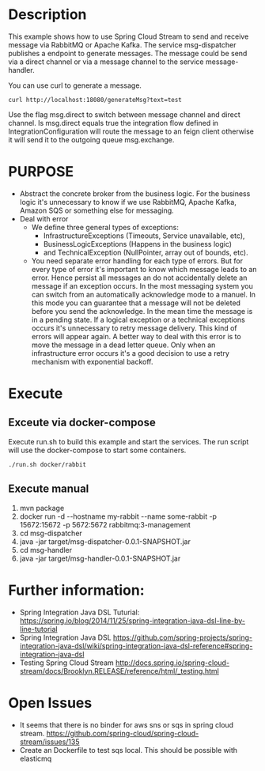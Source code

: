 # Description
This example shows how to use Spring Cloud Stream to send and receive message via RabbitMQ or Apache Kafka. The service msg-dispatcher publishes a endpoint to generate messages. The message could be send via a direct channel or via a message channel to the service message-handler.

You can use curl to generate a message.
```
curl http://localhost:18080/generateMsg?text=test
```
Use the flag msg.direct to switch between message channel and direct channel. Is msg.direct equals true the integration flow defined in IntegrationConfiguration will route the message to an feign client otherwise it will send it to the outgoing queue msg.exchange.

# PURPOSE
- Abstract the concrete broker from the business logic. For the business logic it's unnecessary to know if we use RabbitMQ, Apache Kafka, Amazon SQS or something else for messaging.
- Deal with error
    - We define three general types of exceptions: 
        - InfrastructureExceptions (Timeouts, Service unavailable, etc), 
        - BusinessLogicExceptions (Happens in the business logic) 
        - and TechnicalException (NullPointer, array out of bounds, etc). 
    - You need separate error handling for each type of errors. But for every type of error it's important to know which message leads to an error. Hence persist all messages an do not accidentally delete an message if an exception occurs. In the most messaging system you can switch from an automatically acknowledge mode to a manuel. In this mode you can guarantee that a message will not be deleted before you send the acknowledge. In the mean time the message is in a pending state. If a logical exception or a technical exceptions occurs it's unnecessary to retry message delivery. This kind of errors will appear again. A better way to deal with this error is to move the message in a dead letter queue. Only when an infrastructure error occurs it's a good decision to use a retry mechanism with exponential backoff.   
 
 
# Execute
## Exceute via docker-compose
Execute run.sh to build this example and start the services. The run script will use the docker-compose to start some containers.
```
./run.sh docker/rabbit
```
## Execute manual
1. mvn package
1. docker run -d --hostname my-rabbit --name some-rabbit -p 15672:15672 -p 5672:5672 rabbitmq:3-management
1. cd msg-dispatcher
1. java -jar target/msg-dispatcher-0.0.1-SNAPSHOT.jar 
1. cd msg-handler
1. java -jar target/msg-handler-0.0.1-SNAPSHOT.jar

# Further information:
- Spring Integration Java DSL Tuturial: https://spring.io/blog/2014/11/25/spring-integration-java-dsl-line-by-line-tutorial
- Spring Integration Java DSL https://github.com/spring-projects/spring-integration-java-dsl/wiki/spring-integration-java-dsl-reference#spring-integration-java-dsl
- Testing Spring Cloud Stream http://docs.spring.io/spring-cloud-stream/docs/Brooklyn.RELEASE/reference/html/_testing.html
# Open Issues
- It seems that there is no binder for aws sns or sqs in spring cloud stream. https://github.com/spring-cloud/spring-cloud-stream/issues/135
- Create an Dockerfile to test sqs local. This should be possible with elasticmq
